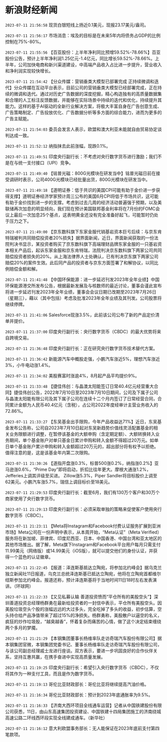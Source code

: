 # 新浪财经新闻
`2023-07-11 21:56:58` 现货白银短线上扬近0.1美元，现报23.17美元/盎司。

`2023-07-11 21:56:17` 市场消息：埃及的目标是在未来5年内将债务占GDP的比例控制在75%-80%。

`2023-07-11 21:55:56` 【百亚股份：上半年净利同比预增59.52%-78.66%】百亚股份公告，预计上半年净利润1.25亿元-1.4亿元，同比增长59.52%-78.66%。上半年，公司加快电商和新兴渠道建设，中高端产品收入占比进一步提升，营业收入和净利润实现较快增长。

`2023-07-11 21:54:42` 【分众传媒：营销垂类大模型已部署完成 正持续微调和迭代】分众传媒在互动平台表示，目前公司的营销垂类大模型已经部署完成，正在持续的微调和迭代。通过对历史广告数据的深度挖掘，精心构造独有的高质量数据集和合理的人工标注反馈数据，并能够在实际场景中持续的迭代和优化，持续提升其能力。这样的基于AI驱动的全新行业解决方案，将极大丰富自身在广告创意生成、广告策略制定、广告投放优化、广告数据分析等多方面的综合能力，进而为更多的广告主赋能。

`2023-07-11 21:54:03` 委员会发言人表示，欧盟和澳大利亚未能就自由贸易协定谈判达成一致。

`2023-07-11 21:52:12` 纳指抹去此前涨幅，现跌0.1%。

`2023-07-11 21:49:51` 印度央行副行长：不考虑对央行数字货币进行激励；我们不是在与统一支付接口（UPI）竞争。

`2023-07-11 21:49:40` 【铭普光磁：800G光模块在研发当中】铭普光磁日前在接受调研时表示，公司400G光模块已经批量出货，800G光模块在研发当中。

`2023-07-11 21:49:18` 【道明证券：低于共识的美国CPI可能有助于金价进一步获得支撑】道明证券经济学家预计周三公布的美国6月CPI将低于市场共识，这可能有助于金价找到进一步的支撑。考虑到过去几周的经济活动普遍强于预期，以及美联储再次加息的明显倾向，我们现在预计美国联邦基金利率将在7月份的FOMC会议上最后一次加息25个基点，这表明黄金还没有完全准备好起飞，可能暂时仍处于压力之下。

`2023-07-11 21:49:00` 【京东数科旗下东家金服代销基岩资本巨亏后续：与京东肯特瑞被判共同赔偿投资者20%损失】据界面新闻，近日，界面新闻获取的一份法院判决书显示，某投资者购买了京东数科旗下高端理财品牌东家金服的一只基岩资本相关产品后，起诉东家金服和京东肯特瑞，法院判决京东数科旗下两家公司共同赔偿投资者损失的20%。从上海法律界人士处确认，已有判决京东旗下两家公司赔偿20%的案件生效。此后同产品的投资者与京东方面签署了和解协议，以同比例赔偿金额和解。

`2023-07-11 21:41:48` 【中国环保能源：进一步延迟刊发2023年全年业绩】中国环保能源港交所发布公告，根据最新发展及与核数师的最近讨论，董事会谨此宣布将进一步延迟刊发2023年全年业绩，董事会会议日期已改期至2023年7月26日（星期三），藉以（其中包括）考虑及批准2023年全年业绩及其刊发。公司股票将继续停牌。

`2023-07-11 21:41:06` Salesforce现涨3.5%，此前该公司公布了新的产品定价清单并提价。

`2023-07-11 21:37:00` 印度央行副行长：央行数字货币（CBDC）的最大优势将来自跨境交易。

`2023-07-11 21:36:48` 印度央行副行长：正在研究央行数字货币技术替代方案。

`2023-07-11 21:36:42` 新能源汽车中概股走强，小鹏汽车涨近5%，理想汽车涨近3%，小牛电动涨1.4%。

`2023-07-11 21:34:02` 美股赛富时涨逾4%，8月起产品平均提价9%。

`2023-07-11 21:33:48` 【捷佳伟创：与晶澳太阳能签订日常40.4亿元经营重大合同】捷佳伟创公告，2022年7月10日至2023年7月10日期间，公司及下属子公司与晶澳太阳能有限公司及其下属子公司在连续十二个月内签订了日常经营合同，合同累计金额为人民币40.4亿元（含税），占公司2022年度经审计主营业务收入的72.86%。

`2023-07-11 21:33:27` 【东吴基金出手限购，今年产品收益达71%】近日，东吴基金发布公告称，公司自2023年7月10日起对东吴新趋势价值线灵活配置基金的相关业务限额进行调整，在暂停该基金的大额申购（含定期定额）、大额转换转入业务期间，单个基金账户对单只基金日累计申购和转入金额不得超过20万元。如单日单个基金账户累计申购和转入金额超过20万元的，超出部分将有权予以拒绝。值得注意的是，这是该基金年内第二次限购。

`2023-07-11 21:30:26` 【道指开盘涨0.3%，标普500涨0.2%，纳指涨0.2%】亚马逊涨0.6%，“Prime Day”即将启动，折扣比往年更大。摩根大通涨1.2%， Jefferies上调其评级至买进。 Zillow涨5.3%，Piper Sandler将目标股价上调至62美元。小鹏汽车涨5.7%，瑞信上调目标价至18美元。

`2023-07-11 21:29:53` 印度央行副行长：截至6月，我们有130万个客户和30万个商家使用了央行数字货币。

`2023-07-11 21:29:13` 印度央行副行长：必须采取单独的策略来促使客户使用央行数字货币（CBDC）。

`2023-07-11 21:23:11` 【Meta将Instagram和Facebook付费认证服务扩展到亚洲市场】Meta公司在一份声明中表示，从本周开始，“Meta认证”（Meta Verified）服务将在新加坡、菲律宾、印度尼西亚、日本、中国香港、中国台湾和亚太地区的其他市场推出。据了解，Meta旗下Instagram和Facebook平台用户每月只需支付11.99美元（网络版）或14.99美元（iOS版），就可以提交他们的身份认证，并获得一个蓝色的认证徽章。

`2023-07-11 21:22:45` 【报道：泽连斯基抵达立陶宛，将参加北约峰会】据乌克兰独立新闻社11日报道，乌克兰总统泽连斯基已抵达立陶宛，他将在立陶宛首都维尔纽斯参加北约峰会。报道还称，预计泽连斯基将于当地时间11日18时左右发表演讲。（环球网）

`2023-07-11 21:22:33`   【又见私募认输 善道投资愤而“平仓所有的美股空头”】深圳善道投资总经理杨群勇在最新给投资者的一封信中表示，平仓所有美股空头。因美股垃圾空头个股的涨幅远远的大过多头，完全吃掉了多头的收益，初步估算，空头持仓给产品净值带来了超过15%的净损失。杨群勇称，美股散户以逼空的名义，疯狂的炒作垃圾股，“越臭越香”，怀着复杂而痛苦的心情，做了这个决定结束缠绕两个多月的梦魇。

`2023-07-11 21:21:29` 【本钢集团董事长杨维率队走访奇瑞汽车股份有限公司】据本钢集团官微，本钢集团党委书记、董事长杨维率队走访奇瑞汽车股份有限公司，与该公司副总经理戚士龙进行座谈。双方表示，要进一步巩固良好的合作伙伴关系，坚持互惠共赢，在携手奋进中实现高质量发展。

`2023-07-11 21:19:25` 印度央行副行长：希望引入央行数字货币（CBDC），不仅将其作为一种支付工具，而且是作为数字货币。

`2023-07-11 21:19:13` 哥伦比亚财政部长：哥伦比亚将继续提高汽油价格。

`2023-07-11 21:16:34` 哥伦比亚财政部长：预计到2023年底通胀率为9.5%。

`2023-07-11 21:16:33` 【济南大西环项目全线通车运营】记者从中国铁建股份有限公司获悉，11日，由山东高速集团投资建设、中国铁建十四局集团施工的济南绕城高速公路二环线西环段实现全线建成通车。（新华社）

`2023-07-11 21:16:12` 意大利欧盟事务部长：无人能保证在2023年底前支付第四笔款项。


